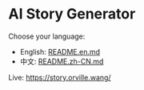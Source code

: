 # AI Story Generator

Choose your language:
- English: [README.en.md](README.en.md)
- 中文: [README.zh-CN.md](README.zh-CN.md)

Live: https://story.orville.wang/
